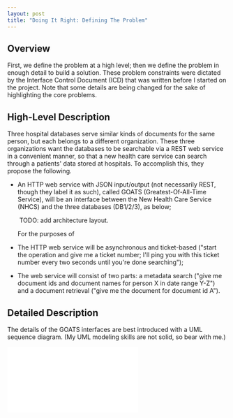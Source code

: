 ```yaml
---
layout: post
title: "Doing It Right: Defining The Problem"
---
```


## Overview

First, we define the problem at a high level; then we define the problem in enough detail to build a solution. These problem constraints were dictated by the Interface Control Document (ICD) that was written before I started on the project. Note that some details are being changed for the sake of highlighting the core problems. 

## High-Level Description

Three hospital databases serve similar kinds of documents for the same person, but each belongs to a different organization. These three organizations want the databases to be searchable via a REST web service in a convenient manner, so that a new health care service can search through a patients' data stored at hospitals. To accomplish this, they propose the following.

* An HTTP web service with JSON input/output (not necessarily REST, though they label it as such), called GOATS (Greatest-Of-All-Time Service), will be an interface between the New Health Care Service (NHCS) and the three databases (DB1/2/3), as below;
  
  ![]() TODO: add architecture layout. 
  
  For the purposes of 
  
* The HTTP web service will be asynchronous and ticket-based ("start the operation and give me a ticket number; I'll ping you with this ticket number every two seconds until you're done searching");

* The web service will consist of two parts: a metadata search ("give me document ids and document names for person X in date range Y-Z") and a document retrieval ("give me the document for document id A").

## Detailed Description

The details of the GOATS interfaces are best introduced with a UML sequence diagram. (My UML modeling skills are not solid, so bear with me.)

![The expected interaction between NHCS, GOATS, and the DB.](/assets/doing_it_right_interaction_overview.html)
